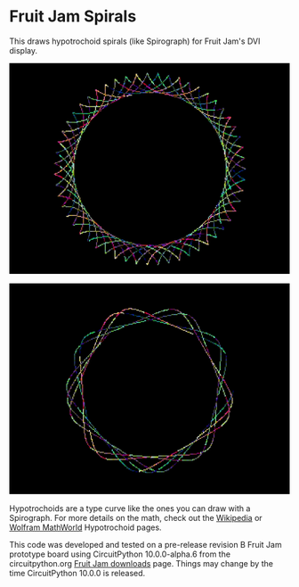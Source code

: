 <!-- SPDX-License-Identifier: MIT -->
<!-- SPDX-FileCopyrightText: Copyright 2025 Sam Blenny -->
# Fruit Jam Spirals

This draws hypotrochoid spirals (like Spirograph) for Fruit Jam's DVI display.

![multi-color spiral curve on black background](curve-1.png)

![another multi-color spiral curve on black background](curve-2.png)

Hypotrochoids are a type curve like the ones you can draw with a Spirograph.
For more details on the math, check out the
[Wikipedia](https://en.wikipedia.org/wiki/Hypotrochoid) or
[Wolfram MathWorld](https://mathworld.wolfram.com/Hypotrochoid.html)
Hypotrochoid pages.

This code was developed and tested on a pre-release revision B Fruit Jam
prototype board using CircuitPython 10.0.0-alpha.6 from the circuitpython.org
[Fruit Jam downloads](https://circuitpython.org/board/adafruit_fruit_jam/) page.
Things may change by the time CircuitPython 10.0.0 is released.



